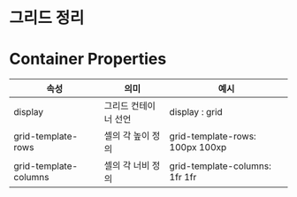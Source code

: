 그리드 정리
=================

# Container Properties

|속성| 의미 | 예시|
|----|------|-----|
|display|그리드 컨테이너 선언| display : grid|
|grid-template-rows|셀의 각 높이 정의| grid-template-rows: 100px 100xp|
|grid-template-columns|셀의 각 너비 정의|grid-template-columns: 1fr 1fr|
